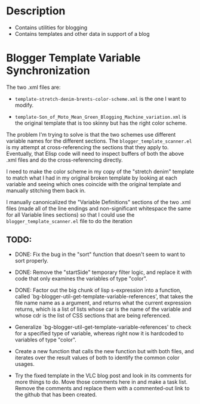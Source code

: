 Description
=================

 - Contains utilities for blogging
 - Contains templates and other data in support of a blog

Blogger Template Variable Synchronization
=================

The two .xml files are:

 - `template-stretch-denim-brents-color-scheme.xml` is the one I want to
   modify.

 - `template-Son_of_Moto_Mean_Green_Blogging_Machine_variation.xml` is
   the original template that is too skinny but has the right color
   scheme.

The problem I'm trying to solve is that the two schemes use different
variable names for the different sections. The
`blogger_template_scanner.el` is my attempt at cross-referencing the
sections that they apply to. Eventually, that Elisp code will need to
inspect buffers of both the above .xml files and do the
cross-referencing directly.

I need to make the color scheme in my copy of the "stretch denim"
template to match what I had in my original broken template by looking
at each variable and seeing which ones coincide with the original
template and manually stitching them back in.

I manually canonicalized the "Variable Definitions" sections of the
two .xml files (made all of the line endings and non-significant
whitespace the same for all Variable lines sections) so that I could
use the `blogger_template_scanner.el` file to do the iteration

TODO:
-----

 - DONE: Fix the bug in the "sort" function that doesn't seem to want to
   sort properly. 

 - DONE: Remove the "startSide" temporary filter logic, and replace it with
   code that only examines the variables of type "color".

 - DONE: Factor out the big chunk of lisp s-expression into a
   function, called
   `bg-blogger-util-get-template-variable-references', that takes the
   file name name as a argument, and returns what the current
   expression returns, which is a list of lists whose car is the name
   of the variable and whose cdr is the list of CSS sections that are
   being referenced.

 - Generalize `bg-blogger-util-get-template-variable-references' to
   check for a specified type of variable, whereas right now it is
   hardcoded to variables of type "color".

 - Create a new function that calls the new function but with both
   files, and iterates over the result values of both to identify the
   common color usages.

 - Try the fixed template in the VLC blog post and look in its
   comments for more things to do. Move those comments here in and
   make a task list. Remove the comments and replace them with a
   commented-out link to the github that has been created.


